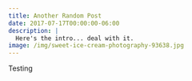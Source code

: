 ```yaml
---
title: Another Random Post
date: 2017-07-17T00:00:00-06:00
description: |
  Here's the intro... deal with it.
image: /img/sweet-ice-cream-photography-93638.jpg
---
```

Testing

